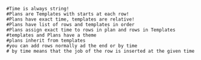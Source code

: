     #Time is always string!
    #Plans are Templates with starts at each row!
    #Plans have exact time, templates are relative!
    #Plans have list of rows and templates in order
    #Plans assign exact time to rows in plan and rows in Templates
    #templates and Plans have a theme
    #plans inherit from templates
    #you can add rows normally ad the end or by time 
    # by time means that the job of the row is inserted at the given time 